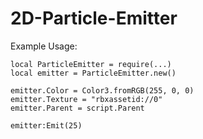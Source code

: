 # 2D-Particle-Emitter
Example Usage:
```luau
local ParticleEmitter = require(...)
local emitter = ParticleEmitter.new()

emitter.Color = Color3.fromRGB(255, 0, 0)
emitter.Texture = "rbxassetid://0"
emitter.Parent = script.Parent

emitter:Emit(25)
```
